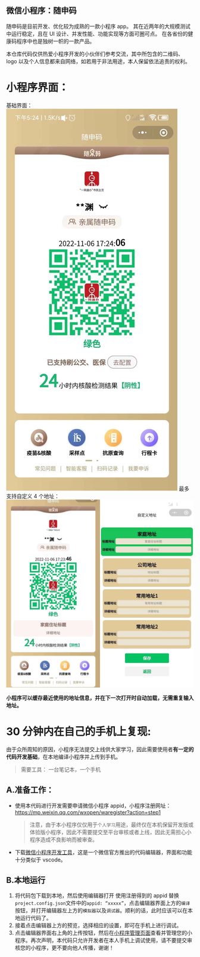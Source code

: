 ## 微信小程序：随申码

随申码是目前开发、优化较为成熟的一款小程序 app。
其在近两年的大规模测试中运行稳定，且在 UI 设计、并发性能、功能实现等方面可圈可点。
在各省份的健康码程序中也是独树一帜的一款产品。

本仓库代码仅供热爱小程序开发的小伙伴们参考交流，其中所包含的二维码、logo 以及个人信息都来自网络，如若用于非法用途，本人保留依法追责的权利。

# 小程序界面：

基础界面：
![图片](./readme/5.jpg)
最多支持自定义 4 个地址：
![图片](./readme/6.jpg)

**小程序可以缓存最近使用的地址信息，并在下一次打开时自动加载，无需重复输入地址。**

# 30 分钟内在自己的手机上复现:

由于众所周知的原因，小程序无法提交上线供大家学习，因此需要使用者**有一定的代码开发基础**，在本地编译小程序并上传到手机。

> 需要工具： 一台笔记本，一个手机

## A.准备工作：

- 使用本代码进行开发需要申请微信小程序 appid，小程序注册网址：https://mp.weixin.qq.com/wxopen/waregister?action=step1

  > 注意，由于本小程序仅仅用于`个人学习`用途，最终仅在本机保留开发版或体验版小程序，因此不需要提交至平台审核或者上线，因此无需担心小程序造成不良影响而被审查。

- 下载[微信小程序开发工具](https://developers.weixin.qq.com/miniprogram/dev/devtools/download.html)，这是一个微信官方推出的代码编辑器，界面和功能十分类似于 vscode。

## B.本地运行

1. 将代码包下载到本地，然后使用编辑器打开
   使用注册得到的 appid 替换`project.config.json`文件中的`appid: “xxxxx”`，点击编辑器界面上方的`编译`按钮，并打开编辑器左上方的`模拟器`以及`调试器`。顺利的话，此时应该可以在本地运行代码了。
2. 接着点击编辑器上方的预览，选择相应的设置，即可在手机上进行调试。
3. 点击编辑器界面右上角的上传按钮，然后在[小程序管理页面](https://mp.weixin.qq.com/)查看并管理您的小程序。再次声明，本代码只允许开发者在本人手机上调试使用，请不要提交审核您的小程序，更不要向他人传播，谢谢！

